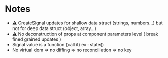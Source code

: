 # Notes

- ⚠️ CreateSignal updates for shallow data struct (strings, numbers...) but not for deep data struct (object, array...)
- ⚠️ No deconstruction of props at component parameters level ( break fined grained updates )
- Signal value is a function (call it) ex : state()
- No virtual dom => no diffing => no reconciliation => no key
